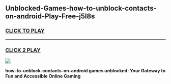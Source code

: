 
## Unblocked-Games-how-to-unblock-contacts-on-android-Play-Free-j5l8s
<h3>
<a href="https://premium76.site?title=how-to-unblock-contacts-on-android&ref=20M">CLICK TO PLAY</a></h3>
<hr>

<h3>
<a href="https://premium76.site?title=how-to-unblock-contacts-on-android&ref=20M">CLICK 2 PLAY</a>
  
</h3>

<a href="https://premium76.site?title=how-to-unblock-contacts-on-android&ref=19M"><img src="https://clearcache.store/games.png"></a>


**how-to-unblock-contacts-on-android games unblocked: Your Gateway to Fun and Accessible Online Gaming**
